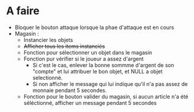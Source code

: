 # A faire

+ Bloquer le bouton attaque lorsque la phae d'attaque est en cours
+ Magasin :
	+ Instancier les objets
	+ ~~Afficher tous les items instanciés~~
	+ Fonction pour sélectionner un objet dans le magasin
	+ Fonction pur vérifier si le joueur a assez d'argent
		+ Si c'est le cas, enlever la bonne sommme d'argent de son "compte" et lui attribuer le bon objet, et NULL a objet selectionné.
		+ Si non afficher le message qui lui indique qu'il n'a pas assez de monnaie pendant 5 secondes.
	+ Fonction pour le bouton valider du magasin, si aucun article n'a été séléctionné, afficher un message pendant 5 secondes